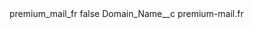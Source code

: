 <?xml version="1.0" encoding="UTF-8"?>
<CustomMetadata xmlns="http://soap.sforce.com/2006/04/metadata" xmlns:xsi="http://www.w3.org/2001/XMLSchema-instance" xmlns:xsd="http://www.w3.org/2001/XMLSchema">
    <label>premium_mail_fr</label>
    <protected>false</protected>
    <values>
        <field>Domain_Name__c</field>
        <value xsi:type="xsd:string">premium-mail.fr</value>
    </values>
</CustomMetadata>
